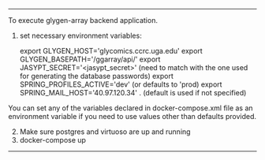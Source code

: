 --------------------------------------------------------------------------------------------
To execute glygen-array backend application.

1. set necessary environment variables:

    export GLYGEN_HOST='glycomics.ccrc.uga.edu'
    export GLYGEN_BASEPATH='/ggarray/api/'
    export JASYPT_SECRET='<jasypt_secret>'  (need to match with the one used for generating the database passwords)
    export SPRING_PROFILES_ACTIVE='dev'  (or defaults to 'prod)
    export SPRING_MAIL_HOST='40.97.120.34' .  (default is used if not specified)
    
 You can set any of the variables declared in docker-compose.xml file as an environment variable 
 if you need to use values other than defaults provided.
 
 2. Make sure postgres and virtuoso are up and running
 3. docker-compose up 
--------------------------------------------------------------------------------------------
